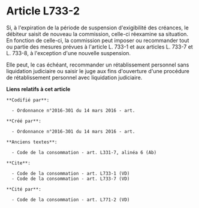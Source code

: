 # Article L733-2

Si, à l'expiration de la période de suspension d'exigibilité des créances, le débiteur saisit de nouveau la commission,
celle-ci réexamine sa situation. En fonction de celle-ci, la commission peut imposer ou recommander tout ou partie des
mesures prévues à l'article L. 733-1 et aux articles L. 733-7 et L. 733-8, à l'exception d'une nouvelle suspension. 

Elle peut, le cas échéant, recommander un rétablissement personnel sans liquidation judiciaire ou saisir le juge aux fins
d'ouverture d'une procédure de rétablissement personnel avec liquidation judiciaire.

**Liens relatifs à cet article**

	**Codifié par**:

	  - Ordonnance n°2016-301 du 14 mars 2016 - art.

	**Créé par**:

	  - Ordonnance n°2016-301 du 14 mars 2016 - art.

	**Anciens textes**:

	  - Code de la consommation - art. L331-7, alinéa 6 (Ab)

	**Cite**:

	  - Code de la consommation - art. L733-1 (VD)
	  - Code de la consommation - art. L733-7 (VD)

	**Cité par**:

	  - Code de la consommation - art. L771-2 (VD)
